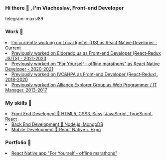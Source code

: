 ### Hi there 👋 , I'm Viacheslav, Front-end Developer

<p>telegram: maxsl89</p>

<h3>Work 💼</h3>
<u>
   
   <li>I’m currently working on Local Igniter (US) as React Native Developer - Current</li>
<li>Previously worked on Eldorado.ua as Front-end Developer (React-Redux JS/TS) - 2021-2023</li>
<li>Previously worked on "For Yourself - offline marathons" as React Native Developer - 2020-2021</li>
<li>Previously worked on IVC&HPA as Front-end Developer (React-Redux). 2018-2020</li>
<li>Previously worked on Alliance Explorer Group as Web Programmer / IT Manager. 2013-2017 </li>
</u>

<h3>My skills 🔎</h3>
<u>
<li>Front End Developent   🎨   HTML5, CSS3, Sass, JavaScript, TypeScript, React</li>
<li>Back End Development   💾   Node.js, MongoDB</li>
<li>Mobile Development   📱     React Native + Expo</li>
</u>



<h3>Portfolio 📂</h3>
<u>
   <li><a target="_blank" href="https://www.youtube.com/embed/NPB5Xp0KhXc">React Native app "For Yourself - offline marathons"</a></li>
</u> 



